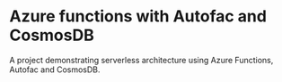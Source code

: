 # Azure functions with Autofac and CosmosDB

A project demonstrating serverless architecture using Azure Functions, Autofac and CosmosDB.
